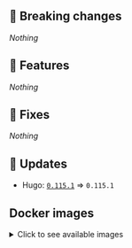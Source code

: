 ## :loudspeaker: Breaking changes

*Nothing*


## :tada: Features

*Nothing*


## :bug: Fixes

*Nothing*


## :heartbeat: Updates

* Hugo: [`0.115.1`](https://github.com/floryn90/docker-hugo/releases/tag/0.115.1) => `0.115.1`


## Docker images

<details>
<summary>Click to see available images</summary>

This release is available from Docker Hub as project `floryn90/hugo` with the following tags:

| Alias tags                   | Version specific tags                      |
| ---------------------------- | ------------------------------------------ |
| `busybox`, `latest`          | `0.115.1-busybox`, `0.115.1`                     |
| `busybox-ci`, `ci`           | `0.115.1-busybox-ci`, `0.115.1-ci`               |
| `busybox-onbuild`, `onbuild` | `0.115.1-busybox-onbuild`, `0.115.1-onbuild`     |
| `alpine`                     | `0.115.1-alpine`                              |
| `alpine-ci`                  | `0.115.1-alpine-ci`                           |
| `alpine-onbuild`             | `0.115.1-alpine-onbuild`                      |
| `asciidoctor`                | `0.115.1-asciidoctor`                         |
| `asciidoctor-ci`             | `0.115.1-asciidoctor-ci`                      |
| `asciidoctor-onbuild`        | `0.115.1-asciidoctor-onbuild`                 |
| `pandoc`                     | `0.115.1-pandoc`                              |
| `pandoc-ci`                  | `0.115.1-pandoc-ci`                           |
| `pandoc-onbuild`             | `0.115.1-pandoc-onbuild`                      |
| `ext-alpine`                 | `0.115.1-ext-alpine`                          |
| `ext-alpine-ci`              | `0.115.1-ext-alpine-ci`                       |
| `ext-alpine-onbuild`         | `0.115.1-ext-alpine-onbuild`                  |
| `ext-asciidoctor`            | `0.115.1-ext-asciidoctor`                     |
| `ext-asciidoctor-ci`         | `0.115.1-ext-asciidoctor-ci`                  |
| `ext-asciidoctor-onbuild`    | `0.115.1-ext-asciidoctor-onbuild`             |
| `ext-pandoc`                 | `0.115.1-ext-pandoc`                          |
| `ext-pandoc-ci`              | `0.115.1-ext-pandoc-ci`                       |
| `ext-pandoc-onbuild`         | `0.115.1-ext-pandoc-onbuild`                  |
| `debian`                     | `0.115.1-debian`                              |
| `debian-ci`                  | `0.115.1-debian-ci`                           |
| `debian-onbuild`             | `0.115.1-debian-onbuild`                      |
| `ext-debian`, `ext`, `latest-ext` | `0.115.1-ext-debian`, `0.115.1-ext`         |
| `ext-debian-ci`, `ext-ci`    | `0.115.1-ext-debian-ci`, `0.115.1-ext-ci`        |
| `ext-debian-onbuild`, `ext-onbuild` | `0.115.1-ext-debian-onbuild`, `0.115.1-ext-onbuild` |
| `ubuntu`                     | `0.115.1-ubuntu`                            |
| `ubuntu-ci`                  | `0.115.1-ubuntu-ci`                         |
| `ubuntu-onbuild`             | `0.115.1-ubuntu-onbuild`                    |
| `ext-ubuntu`                 | `0.115.1-ext-ubuntu`                        |
| `ext-ubuntu-ci`              | `0.115.1-ext-ubuntu-ci`                     |
| `ext-ubuntu-onbuild`         | `0.115.1-ext-ubuntu-onbuild`                |
</details>